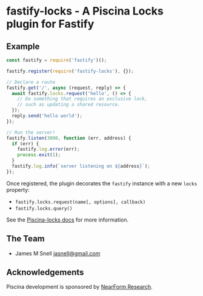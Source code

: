 # fastify-locks - A Piscina Locks plugin for Fastify

## Example

```js
const fastify = require('fastify')();

fastify.register(require('fastify-locks'), {});

// Declare a route
fastify.get('/', async (request, reply) => {
  await fastify.locks.request('hello', () => {
    // Do something that requires an exclusive lock,
    // such as updating a shared resource.
  });
  reply.send('hello world');
});

// Run the server!
fastify.listen(3000, function (err, address) {
  if (err) {
    fastify.log.error(err);
    process.exit(1);
  }
  fastify.log.info(`server listening on ${address}`);
});
```

Once registered, the plugin decorates the `fastify` instance
with a new `locks` property:

* `fastify.locks.request(name[, options], callback)`
* `fastify.locks.query()`

See the [Piscina-locks docs][] for more information.

## The Team

* James M Snell <jasnell@gmail.com>

## Acknowledgements

Piscina development is sponsored by [NearForm Research][].

[Piscina-locks docs]: https://github.com/piscinajs/piscina-locks
[NearForm Research]: https://www.nearform.com/research/
